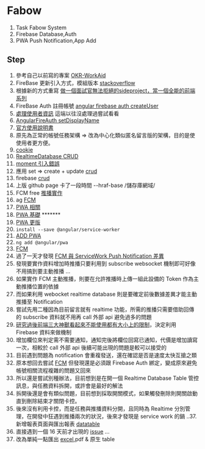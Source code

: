 # Fabow

1. Task Fabow System
2. Firebase Database,Auth
3. PWA Push Notification,App Add

## Step

1. 參考自己以前寫的專案 [OKR-WorkAid](https://github.com/Big-Code-Milk/Side-Project-OKR-WorkAid/tree/main/studio-backstage)
2. FireBase 更新引入方式，模組版本 [stackoverflow](https://stackoverflow.com/questions/47920838/typescript-error-cannot-find-module-firebase-app)
3. 根據新的方式重寫 [做一個面試官無法拒絕的sideproject，當一個全能的前端系列](https://ithelp.ithome.com.tw/articles/10272945)
4. FireBase Auth 註冊帳號 [angular firebase auth createUser](https://www.positronx.io/create-user-with-email-password-in-firebase-and-angular/)
5. [處理使用者資訊](https://givemepass.blogspot.com/2017/05/firebase-authentication-user.html) 這端以往沒處理過嘗試看看
6. [AngularFireAuth setDisplayName](https://stackoverflow.com/questions/60405997/angular-8-firebase-how-do-i-set-the-displayname-when-creating-user-with-email)
7. [官方使用說明書](https://firebase.google.com/docs/reference/android/com/google/firebase/auth/FirebaseUser)
8. 原先為正常的帳號任務架構 => 改為中心化類似匿名留言版的架構，目的是使使用者更方便。
9. [cookie](https://shubo.io/cookies/#%E5%A6%82%E4%BD%95%E7%94%A8-javascrip-%E5%AF%AB%E5%85%A5-cookie)
10. [RealtimeDatabase CRUD](https://www.digitalocean.com/community/tutorials/angular-firebase-crud-operations)
11. [moment 引入錯誤](https://stackoverflow.com/questions/35272832/systemjs-moment-is-not-a-function)
12. 應用 set => create + update [crud](https://www.bezkoder.com/angular-12-firestore-crud-angularfirestore/)
13. firebase [crud](https://www.oxxostudio.tw/articles/201905/firebase-firestore.html)
14. 上版 github page 卡了一段時間 --hraf-base /儲存庫網域/
15. FCM free [推播實作](https://medium.com/%E5%BD%BC%E5%BE%97%E6%BD%98%E7%9A%84-swift-ios-app-%E9%96%8B%E7%99%BC%E5%95%8F%E9%A1%8C%E8%A7%A3%E7%AD%94%E9%9B%86/%E5%88%A9%E7%94%A8-firebase-cloud-messaging-fcm-%E7%99%BC%E9%80%81%E6%8E%A8%E6%92%AD-b4a9bd4f89d6)
16. ag [FCM](https://ithelp.ithome.com.tw/articles/10196749)
18. [PWA 相關](https://jonny-huang.github.io/angular/training/19_pwa/)
19. [PWA 基礎](https://ithelp.ithome.com.tw/articles/10197329) *******
20. [PWA 更版](https://blog.kevinyang.net/2018/09/07/angular-sw-update/)
21. `install --save @angular/service-worker`
22. [ADD PWA](https://www.twblogs.net/a/5d745167bd9eee541c3423d9)
23. `ng add @angular/pwa`
24. [FCM](https://nick-chen.medium.com/%E4%BD%BF%E7%94%A8-firebase-%E5%BF%AB%E9%80%9F%E5%BB%BA%E7%AB%8B%E7%B6%B2%E9%A0%81%E6%8E%A8%E6%92%AD%E6%9C%8D%E5%8B%99-web-push-notifications-service-3e7b0d0c5ac6)
25. 過了一天才發現 [FCM 與 ServiceWork Push Notification 差異](https://www.letswrite.tw/pwa-web-push/)
26. 發現要實作資料增加時推播只要利用到 subscribe websocket 機制即可好像不用搞到要主動推播 ...
27. 如果實作 FCM 主動推播，則要在允許推播時上傳一組此設備的 Token 作為主動推播位置的依據
28. 而如果利用 webocket realtime database 則是要確定前後數據差異才能主動推播至 Notification
29. 嘗試先用二種因為目前留言就有 realtime 功能，所需的推播只需要借助回傳的 subscribe 資料就不用再 call 外部 api 避免過多的問題
30. [研究過後前端三大神獸看起來不能使用都有大小上的限制](https://medium.com/@bebebobohaha/cookie-localstorage-sessionstorage-%E5%B7%AE%E7%95%B0-9e1d5df3dd7f)，決定利用 Firebase 資料來做機制
31. 增加欄位來判定需不需要通知，通知完後將欄位回寫已通知，代價是增加讀寫一次，相較於 call 外部 api 後續可能出現的問題是較可以接受的
32. 目前遇到問題為 notification 會重複發送，還在確認是否是速度太快互搶之類
33. 原本想回去嘗試 [FCM](https://medium.com/mighty-ghost-hack/angular-8-firebase-cloud-messaging-push-notifications-cc80d9b36f82) 但發現還是必須跟 Firebase Auth 綁定，變成原來避免帳號相關流程複雜的問題又回來
34. 所以還是嘗試別種辦法，目前想到是在開一個 Realtime Database Table 管控訊息，與任務資料拆開，或許會是最好的解法
35. 拆開後還是會有類似問題，目前想到採取開關模式，如果觸發刪除則開關啟動直到刪除結束才關閉卡控。
36. 後來沒有利用卡控，而是任務與推播資料分開，且同時為 Realtime 分別管理，在開發中狂遇到推播兩次的狀況，後來才發現是 service work 的鍋 ..37. 新增報表頁面與匯出報表 [datatable](https://l-lin.github.io/angular-datatables/#/welcome)
38. 直接遇到一個 16 天前才出現的 [issue](https://stackoverflow.com/questions/70211543/node-modules-angular-core-core-has-no-exported-member-%C9%B5%C9%B5factorydeclaration/70214802) ...
39. 改為單純一點匯出 [excel](https://www.itread01.com/content/1549348203.html),pdf & 原生 table
